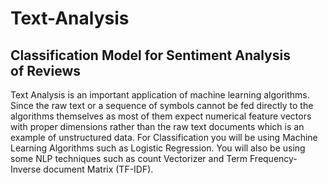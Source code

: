 # Text-Analysis
## Classification Model for Sentiment Analysis of Reviews
Text Analysis is an important application of machine learning algorithms. 
Since the raw text or a sequence of symbols cannot be fed directly to the 
algorithms themselves as most of them expect numerical feature vectors with 
proper dimensions rather than the raw text documents which is an example of 
unstructured data. For Classification you will be using Machine Learning 
Algorithms such as Logistic Regression. You will also be using some NLP 
techniques such as count Vectorizer and Term Frequency-Inverse document 
Matrix (TF-IDF).
